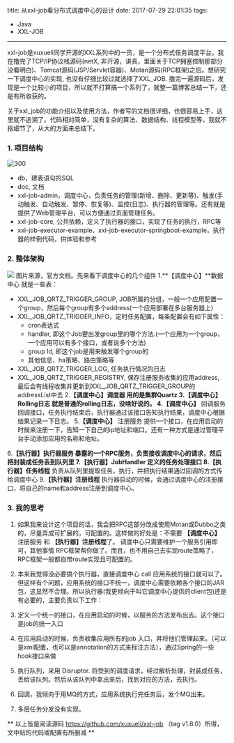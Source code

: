 title: 从xxl-job看分布式调度中心的设计
date: 2017-07-29 22:01:35
tags:
- Java
- XXL-JOB
---
xxl-job是xuxueli同学开源的XXL系列中的一员，是一个分布式任务调度平台。我在撸完了TCP/IP协议栈源码(netX, 非开源，讲真，里面关于TCP拥塞控制那部分没看明白)、Tomcat源码(JSP/Servlet容器)、Motan源码(RPC框架)之后。想研究一下调度中心的实现, 也没有仔细比较过就选择了XXL_JOB. 撸完一遍源码后，发现是一个比较小的项目，所以就不打算搞一个系列了，就整一篇博客总结一下，还是有所收获的。

关于xxl_job的功能介绍以及使用方法，作者写的文档很详细，也很容易上手，这里就不追溯了。代码相对简单，没有复杂的算法、数据结构、线程模型等，我就不抠细节了，从大的方面来总结下。

### **1. 项目结构**
<!--more-->
![300](/images/从xxl-job看分布式调度中心的设计_1.png)
* db，建表语句的SQL
* doc, 文档
* xxl-job-admin，调度中心，负责任务的管理(新增、删除、更新等)、触发(手动触发、自动触发、暂停、恢复等)、监控(日志)、执行器的管理等。还有就是提供了Web管理平台，可以方便通过页面管理任务。
* xxl-job-core, 公共依赖，定义了执行器的接口，实现了任务的执行，RPC等
* xxl-job-executor-example、xxl-job-executor-springboot-example，执行器的样例代码，供体验和参考

### **2. 整体架构**
![](/images/从xxl-job看分布式调度中心的设计_2.png)
图片来源，官方文档。先来看下调度中心的几个组件
1.**【调度中心】**数据中心
就是一些表：
* XXL_JOB_QRTZ_TRIGGER_GROUP,  JOB所属的分组，一般一个应用配置一个group，然后每个group有多个address(一个应用部署在多台服务器上)
* XXL_JOB_QRTZ_TRIGGER_INFO，定时任务配置，每条配置会有如下属性：
    * cron表达式 
    * handler, 即这个Job要出发group里的哪个方法.(一个应用为一个group，一个应用可以有多个接口，或者说多个方法)
    * group Id, 即这个job是用来触发哪个group的
    * 其他信息，ha策略、路由策略等
* XXL_JOB_QRTZ_TRIGGER_LOG, 任务执行情况的日志
* XXL_JOB_QRTZ_TRIGGER_REGISTRY, 保存注册服务收集的应用address, 最后会有线程收集并更新到XXL_JOB_QRTZ_TRIGGER_GROUP的addressList中去
2.**【调度中心】**调度器
用的是集群Quartz
3.**【调度中心】**Rolling日志
就是普通的rolling日志，没啥好说的。
4.**【调度中心】** 回调服务
回调接口，任务执行结束后，执行器通过该接口告知执行结果，调度中心根据结果记录一下日志。
5.**【调度中心】** 注册服务
提供一个接口，在应用启动的时候来注册一下，告知一下自己的ip地址和端口。还有一种方式是通过管理平台手动添加应用的名称和地址。

6.**【执行器】**执行器服务
暴露的一个RPC服务，负责接收调度中心的请求，然后把封装成任务丢到队列里
7.**【执行器】**JobHandler
定义的任务处理接口
8.**【执行器】任务线程**
负责从队列里提取任务，执行，并把执行结果通过回调的方式传给调度中心
9.**【执行器】注册线程**
执行器启动的时候，会通过调度中心的注册接口，将自己的name和address注册到调度中心。


### **3. 我的思考**
1. 如果我来设计这个项目的话，我会把RPC这部分改成使用Motan或Dubbo之类的，尽量弄成可扩展的，可配置的。这样做的好处是：不需要 **【调度中心】** 注册服务 和 **【执行器】注册线程**了。 调度中心只需要维护一个服务引用即可，其他事情 RPC框架帮你做了。而且，也不用自己去实现route策略了，RPC框架一般都自带route实现且可配置的。

2. 本来我觉得没必要搞个执行器，直接调度中心 call 应用系统的接口就可以了。但这样有个问题，应用系统的接口不统一，调度中心需要依赖各个接口的JAR包，这显然不合理。所以执行器(我更倾向于叫它调度中心提供的client包)还是有必要的，主要负责以下工作：
  1. 定义一个统一的接口，在应用启动的时候，以服务的方法发布出去。这个接口是job的统一入口
  2. 在应用启动的时候，负责收集应用所有的job 入口，并将他们管理起来。（可以是xml配置，也可以是annotation的方式来标注方法），通过Spring的一些hook接口来做
  3. 执行队列，采用 Disruptor. 将受到的调度请求，经过解析处理，封装成任务，丢给该队列。然后从该队列中拿出来后，找到对应的方法，去执行。
  4. 回调，我倾向于用MQ的方式，应用系统执行完任务后，发个MQ出来。

3. 多层任务分发没有实现。



** 以上皆是阅读源码 https://github.com/xuxueli/xxl-job （tag v1.8.0）所得，文中贴的代码或配置有所删减 **

<style>
img[title="300"] {
  width:300px;
  width:300px;
  display: block;
}
img[title="400"] {
  width:400px;
  width:400px;
  display: block;
}
img[title="450"] {
  width:450px;
  width:450px;
  display: block;
}
img[title="500"] {
  width:500px;
  height:500px;
  display: block;
}
</style>
